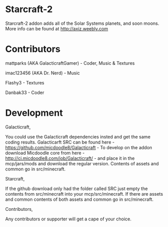 Starcraft-2
===========

Starcraft-2 addon adds all of the Solar Systems planets, and soon moons. More info can be found at http://axiz.weebly.com

Contributors
=========================

mattparks (AKA GalacticraftGamer) - Coder, Music & Textures

imac123456 (AKA Dr. Nerd) - Music

Flashy3 - Textures

Danbak33 - Coder

Development
===========

Galacticraft,

You could use the Galacticraft dependencies insted and get the same coding results. Galacticarft SRC can be found here - https://github.com/micdoodle8/Galacticraft - To develop on the addon download Micdoodle core from here - http://ci.micdoodle8.com/job/Galacticraft/ - and place it in the mcp/jars/mods and download the regular version. Contents of assets and common go in src/minecraft.

Starcraft,

If the github download only had the folder called SRC just empty the contents from src/minecraft into your mcp/src/minecraft. If there are assets and common contents of both assets and common go in src/minecraft.

Contributors,

Any contributors or supporter will get a cape of your choice.
